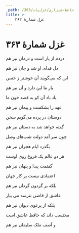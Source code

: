 ```yaml
---
_path: /حافظ-شیرازی/غزلیات/363
title: >-
    غزل شمارهٔ ۳۶۳
---
```

# غزل شمارهٔ ۳۶۳

<div class="b" id="bn1"><div class="m1"><p>دردم از یار است و درمان نیز هم</p></div>
<div class="m2"><p>دل فدای او شد و جان نیز هم</p></div></div>
<div class="b" id="bn2"><div class="m1"><p>این که می‌گویند آن خوشتر ز حسن</p></div>
<div class="m2"><p>یار ما این دارد و آن نیز هم</p></div></div>
<div class="b" id="bn3"><div class="m1"><p>یاد باد آن کو به قصد خون ما</p></div>
<div class="m2"><p>عهد را بشکست و پیمان نیز هم</p></div></div>
<div class="b" id="bn4"><div class="m1"><p>دوستان در پرده می‌گویم سخن</p></div>
<div class="m2"><p>گفته خواهد شد به دستان نیز هم</p></div></div>
<div class="b" id="bn5"><div class="m1"><p>چون سر آمد دولت شب‌های وصل</p></div>
<div class="m2"><p>بگذرد ایام هجران نیز هم</p></div></div>
<div class="b" id="bn6"><div class="m1"><p>هر دو عالم یک فروغ روی اوست</p></div>
<div class="m2"><p>گفتمت پیدا و پنهان نیز هم</p></div></div>
<div class="b" id="bn7"><div class="m1"><p>اعتمادی نیست بر کار جهان</p></div>
<div class="m2"><p>بلکه بر گردون گردان نیز هم</p></div></div>
<div class="b" id="bn8"><div class="m1"><p>عاشق از قاضی نترسد می بیار</p></div>
<div class="m2"><p>بلکه از یرغوی دیوان نیز هم</p></div></div>
<div class="b" id="bn9"><div class="m1"><p>محتسب داند که حافظ عاشق است</p></div>
<div class="m2"><p>و آصف ملک سلیمان نیز هم</p></div></div>
